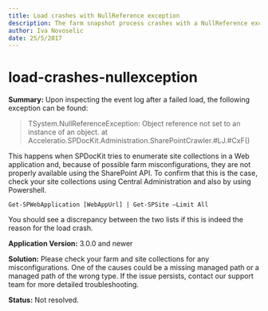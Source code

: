 ```yaml
---
title: Load crashes with NullReference exception
description: The farm snapshot process crashes with a NullReference exception.
author: Iva Novoselic
date: 25/5/2017
---
```


# load-crashes-nullexception

**Summary:** Upon inspecting the event log after a failed load, the following exception can be found:

> TSystem.NullReferenceException: Object reference not set to an instance of an object. at Acceleratio.SPDocKit.Administration.SharePointCrawler.\#LJ.\#CxF\(\)

This happens when SPDocKit tries to enumerate site collections in a Web application and, because of possible farm misconfigurations, they are not properly available using the SharePoint API. To confirm that this is the case, check your site collections using Central Administration and also by using Powershell.

```text
Get-SPWebApplication [WebAppUrl] | Get-SPSite –Limit All
```

You should see a discrepancy between the two lists if this is indeed the reason for the load crash.

**Application Version:** 3.0.0 and newer

**Solution:** Please check your farm and site collections for any misconfigurations. One of the causes could be a missing managed path or a managed path of the wrong type. If the issue persists, contact our support team for more detailed troubleshooting.

**Status:** Not resolved.


